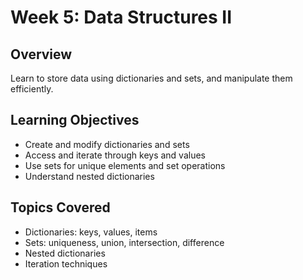 # Week 5: Data Structures II

## Overview
Learn to store data using dictionaries and sets, and manipulate them efficiently.

## Learning Objectives
- Create and modify dictionaries and sets
- Access and iterate through keys and values
- Use sets for unique elements and set operations
- Understand nested dictionaries

## Topics Covered
- Dictionaries: keys, values, items
- Sets: uniqueness, union, intersection, difference
- Nested dictionaries
- Iteration techniques
